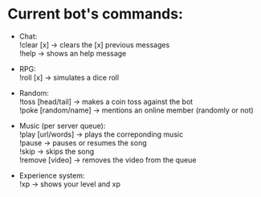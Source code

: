 # Current bot's commands:

- Chat:<br>
!clear [x] → clears the [x] previous messages<br>
!help → shows an help message<br>

- RPG:<br>
!roll [x] → simulates a dice roll<br>

- Random:<br>
!toss [head/tail] → makes a coin toss against the bot<br>
!poke [random/name] → mentions an online member (randomly or not)<br>

- Music (per server queue):<br>
!play [url/words] → plays the correponding music<br>
!pause → pauses or resumes the song<br>
!skip → skips the song<br>
!remove [video] → removes the video from the queue<br>

- Experience system:<br>
!xp → shows your level and xp
